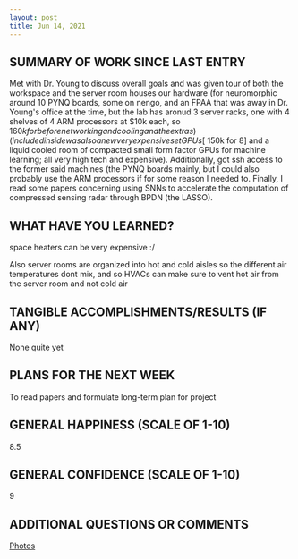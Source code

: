 ```yaml
---
layout: post
title: Jun 14, 2021
---
```


## SUMMARY OF WORK SINCE LAST ENTRY

Met with Dr. Young to discuss overall goals and was given tour of both the workspace and the server room houses our hardware (for neuromorphic around 10 PYNQ boards, some on nengo, and an FPAA that was away in Dr. Young's office at the time, but the lab has aronud 3 server racks, one with 4 shelves of 4 ARM processors at $10k each, so $160k for before networking and cooling and the extras) (included inside was also a new very expensive set GPUs [~$150k for 8] and a liquid cooled room of compacted small form factor GPUs for machine learning; all very high tech and expensive). Additionally, got ssh access to the former said machines (the PYNQ boards mainly, but I could also probably use the ARM processors if for some reason I needed to. Finally, I read some papers concerning using SNNs to accelerate the computation of compressed sensing radar through BPDN (the LASSO).	

## WHAT HAVE YOU LEARNED?	

space heaters can be very expensive :/

Also server rooms are organized into hot and cold aisles so the different air temperatures dont mix, and so HVACs can make sure to vent hot air from the server room and not cold air

## TANGIBLE ACCOMPLISHMENTS/RESULTS  (IF ANY)

None quite yet	

## PLANS FOR THE NEXT WEEK	

To read papers and formulate long-term plan for project

## GENERAL HAPPINESS (SCALE OF 1-10)	

8.5

## GENERAL CONFIDENCE (SCALE OF 1-10)

9

## ADDITIONAL QUESTIONS OR COMMENTS

[Photos](https://drive.google.com/drive/folders/1-8yzWT4ZSV2gljuJm-K_oyHVGNWULbmE?usp=sharing)
